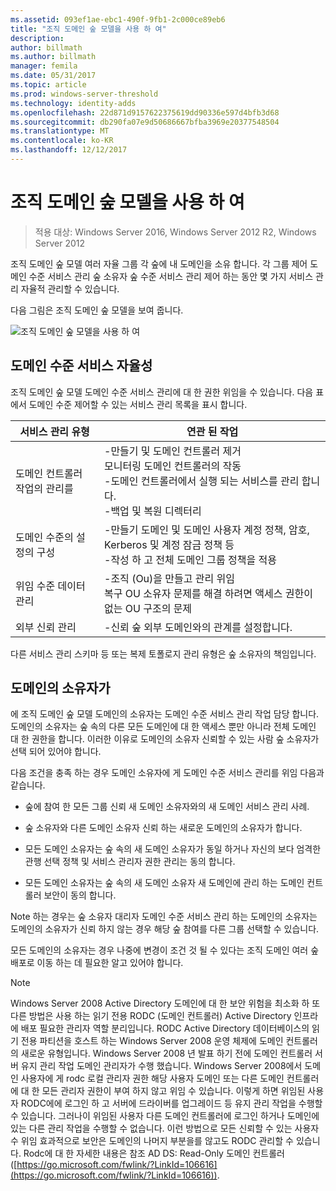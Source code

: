 ```yaml
---
ms.assetid: 093ef1ae-ebc1-490f-9fb1-2c000ce89eb6
title: "조직 도메인 숲 모델을 사용 하 여"
description: 
author: billmath
ms.author: billmath
manager: femila
ms.date: 05/31/2017
ms.topic: article
ms.prod: windows-server-threshold
ms.technology: identity-adds
ms.openlocfilehash: 22d871d9157622375619dd90336e597d4bfb3d68
ms.sourcegitcommit: db290fa07e9d50686667bfba3969e20377548504
ms.translationtype: MT
ms.contentlocale: ko-KR
ms.lasthandoff: 12/12/2017
---
```

# <a name="using-the-organizational-domain-forest-model"></a>조직 도메인 숲 모델을 사용 하 여

>적용 대상: Windows Server 2016, Windows Server 2012 R2, Windows Server 2012

조직 도메인 숲 모델 여러 자율 그룹 각 숲에 내 도메인을 소유 합니다. 각 그룹 제어 도메인 수준 서비스 관리 숲 소유자 숲 수준 서비스 관리 제어 하는 동안 몇 가지 서비스 관리 자율적 관리할 수 있습니다.  
  
다음 그림은 조직 도메인 숲 모델을 보여 줍니다.  
  
![조직 도메인 숲 모델을 사용 하 여](../../media/Using-the-Organizational-Domain-Forest-Model/c50a3c6a-b0e4-43ec-ad62-f05d05f0bbd2.gif)  
  
## <a name="domain-level-service-autonomy"></a>도메인 수준 서비스 자율성  
조직 도메인 숲 모델 도메인 수준 서비스 관리에 대 한 권한 위임을 수 있습니다. 다음 표에서 도메인 수준 제어할 수 있는 서비스 관리 목록을 표시 합니다.  
  
|서비스 관리 유형|연관 된 작업|  
|------------------------------|--------------------|  
|도메인 컨트롤러 작업의 관리를|-만들기 및 도메인 컨트롤러 제거<br />모니터링 도메인 컨트롤러의 작동<br />-도메인 컨트롤러에서 실행 되는 서비스를 관리 합니다.<br />-백업 및 복원 디렉터리|  
|도메인 수준의 설정의 구성|-만들기 도메인 및 도메인 사용자 계정 정책, 암호, Kerberos 및 계정 잠금 정책 등<br />-작성 하 고 전체 도메인 그룹 정책을 적용|  
|위임 수준 데이터 관리|-조직 (Ou)을 만들고 관리 위임<br />복구 OU 소유자 문제를 해결 하려면 액세스 권한이 없는 OU 구조의 문제|  
|외부 신뢰 관리|-신뢰 숲 외부 도메인와의 관계를 설정합니다.|  
  
다른 서비스 관리 스키마 등 또는 복제 토폴로지 관리 유형은 숲 소유자의 책임입니다.  
  
## <a name="domain-owner"></a>도메인의 소유자가  
에 조직 도메인 숲 모델 도메인의 소유자는 도메인 수준 서비스 관리 작업 담당 합니다. 도메인의 소유자는 숲 속의 다른 모든 도메인에 대 한 액세스 뿐만 아니라 전체 도메인 대 한 권한을 합니다. 이러한 이유로 도메인의 소유자 신뢰할 수 있는 사람 숲 소유자가 선택 되어 있어야 합니다.  
  
다음 조건을 충족 하는 경우 도메인 소유자에 게 도메인 수준 서비스 관리를 위임 다음과 같습니다.  
  
-   숲에 참여 한 모든 그룹 신뢰 새 도메인 소유자와의 새 도메인 서비스 관리 사례.  
  
-   숲 소유자와 다른 도메인 소유자 신뢰 하는 새로운 도메인의 소유자가 합니다.  
  
-   모든 도메인 소유자는 숲 속의 새 도메인 소유자가 동일 하거나 자신의 보다 엄격한 관행 선택 정책 및 서비스 관리자 권한 관리는 동의 합니다.  
  
-   모든 도메인 소유자는 숲 속의 새 도메인 소유자 새 도메인에 관리 하는 도메인 컨트롤러 보안이 동의 합니다.  
  
Note 하는 경우는 숲 소유자 대리자 도메인 수준 서비스 관리 하는 도메인의 소유자는 도메인의 소유자가 신뢰 하지 않는 경우 해당 숲 참여를 다른 그룹 선택할 수 있습니다.  
  
모든 도메인의 소유자는 경우 나중에 변경이 조건 것 될 수 있다는 조직 도메인 여러 숲 배포로 이동 하는 데 필요한 알고 있어야 합니다.  
  
> [!NOTE]  
> Windows Server 2008 Active Directory 도메인에 대 한 보안 위험을 최소화 하 또 다른 방법은 사용 하는 읽기 전용 RODC (도메인 컨트롤러) Active Directory 인프라에 배포 필요한 관리자 역할 분리입니다. RODC Active Directory 데이터베이스의 읽기 전용 파티션을 호스트 하는 Windows Server 2008 운영 체제에 도메인 컨트롤러의 새로운 유형입니다. Windows Server 2008 년 발표 하기 전에 도메인 컨트롤러 서버 유지 관리 작업 도메인 관리자가 수행 했습니다. Windows Server 2008에서 도메인 사용자에 게 rodc 로컬 관리자 권한 해당 사용자 도메인 또는 다른 도메인 컨트롤러에 대 한 모든 관리자 권한이 부여 하지 않고 위임 수 있습니다. 이렇게 하면 위임된 사용자 RODC에에 로그인 하 고 서버에 드라이버를 업그레이드 등 유지 관리 작업을 수행할 수 있습니다. 그러나이 위임된 사용자 다른 도메인 컨트롤러에 로그인 하거나 도메인에 있는 다른 관리 작업을 수행할 수 없습니다. 이런 방법으로 모든 신뢰할 수 있는 사용자 수 위임 효과적으로 보안은 도메인의 나머지 부분을를 않고도 RODC 관리할 수 있습니다. Rodc에 대 한 자세한 내용은 참조 AD DS: Read-Only 도메인 컨트롤러 ([https://go.microsoft.com/fwlink/?LinkId=106616](https://go.microsoft.com/fwlink/?LinkId=106616)).  
  



